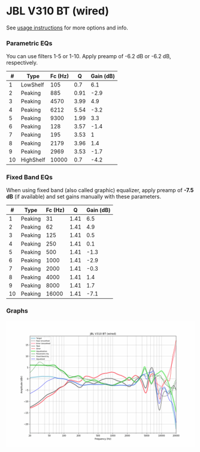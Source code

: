 # JBL V310 BT (wired)
See [usage instructions](https://github.com/jaakkopasanen/AutoEq#usage) for more options and info.

### Parametric EQs
You can use filters 1-5 or 1-10. Apply preamp of -6.2 dB or -6.2 dB, respectively.

|   # | Type      |   Fc (Hz) |    Q |   Gain (dB) |
|-----|-----------|-----------|------|-------------|
|   1 | LowShelf  |       105 | 0.7  |         6.1 |
|   2 | Peaking   |       885 | 0.91 |        -2.9 |
|   3 | Peaking   |      4570 | 3.99 |         4.9 |
|   4 | Peaking   |      6212 | 5.54 |        -3.2 |
|   5 | Peaking   |      9300 | 1.99 |         3.3 |
|   6 | Peaking   |       128 | 3.57 |        -1.4 |
|   7 | Peaking   |       195 | 3.53 |         1   |
|   8 | Peaking   |      2179 | 3.96 |         1.4 |
|   9 | Peaking   |      2969 | 3.53 |        -1.7 |
|  10 | HighShelf |     10000 | 0.7  |        -4.2 |

### Fixed Band EQs
When using fixed band (also called graphic) equalizer, apply preamp of **-7.5 dB** (if available) and set gains manually with these parameters.

|   # | Type    |   Fc (Hz) |    Q |   Gain (dB) |
|-----|---------|-----------|------|-------------|
|   1 | Peaking |        31 | 1.41 |         6.5 |
|   2 | Peaking |        62 | 1.41 |         4.9 |
|   3 | Peaking |       125 | 1.41 |         0.5 |
|   4 | Peaking |       250 | 1.41 |         0.1 |
|   5 | Peaking |       500 | 1.41 |        -1.3 |
|   6 | Peaking |      1000 | 1.41 |        -2.9 |
|   7 | Peaking |      2000 | 1.41 |        -0.3 |
|   8 | Peaking |      4000 | 1.41 |         1.4 |
|   9 | Peaking |      8000 | 1.41 |         1.7 |
|  10 | Peaking |     16000 | 1.41 |        -7.1 |

### Graphs
![](./JBL%20V310%20BT%20(wired).png)
